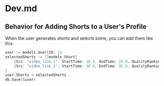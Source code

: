 # Dev.md

## Behavior for Adding Shorts to a User's Profile

When the user generates shorts and selects some, you can add them like this:

```go
user := models.User{ID: 1}
selectedShorts := []models.Short{
    {Src: "video_link_1", StartTime: 10.5, EndTime: 15.0, QualityRanking: ptr(5)},
    {Src: "video_link_2", StartTime: 30.0, EndTime: 45.0, QualityRanking: ptr(4)},
}
user.Shorts = selectedShorts
db.Save(&user)
```
